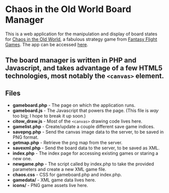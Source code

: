 Chaos in the Old World Board Manager
====================================

This is a web application for the manipulation and display of board states for
[Chaos in the Old World][citow], a fabulous strategy game from 
[Fantasy Flight Games][ffg]. The app can be accessed [here][an_citow].

The board manager is written in PHP and Javascript, and takes advantage of a
few HTML5 technologies, most notably the `<canvas>` element.
-------
Files
-----

+	**gameboard.php** - The page on which the application runs.
+ **gameboard.js** - The Javascript that powers the page.  (This file is _way_
	too big; I hope to break it up soon.)
+ **citow_draw.js** - Most of the `<canvas>` drawing code lives here.
+ **gamelist.php** - Create/update a couple different save game indices.
+ **savepng.php** - Send the canvas image data to the server, to be saved in PNG format.
+ **getmap.php** - Retrieve the png map from the server.
+ **savexml.php** - Send the board data to the server, to be saved as XML.
+ **index.php** - The index page for accessing existing games or staring a new one.
+ **newgame.php** - The script called by index.php to take the provided parameters
	and create a new XML game file.
+ **chaos.css** - CSS for gameboard.php and index.php.
+ **gamedata/** - XML game data lives here.
+ **icons/** - PNG game assets live here.

[citow]: http://www.fantasyflightgames.com/edge_minisite.asp?eidm=84 "Chaos in the Old World - Fantasy Flight Games"
[ffg]: http://www.fantasyflightgames.com/index.asp "Fantasy Flight Games"
[an_citow]: http://appliednerditry.com/chaos
